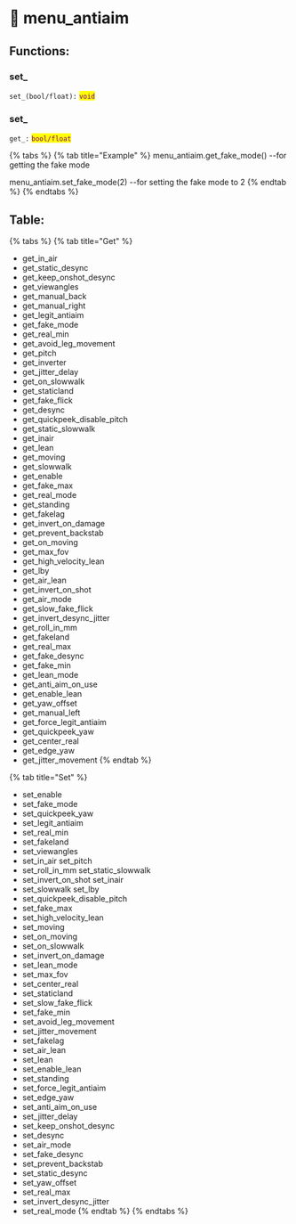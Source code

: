 # 🦿 menu\_antiaim

## Functions:

### set\_

`set_(bool/float):` <mark style="color:purple;">`void`</mark>

### set\_

`get_:` <mark style="color:purple;">`bool/float`</mark>

{% tabs %}
{% tab title="Example" %}
menu\_antiaim.get\_fake\_mode()  --for getting the fake mode&#x20;

menu\_antiaim.set\_fake\_mode(2)  --for setting the fake mode to 2
{% endtab %}
{% endtabs %}

## Table:

{% tabs %}
{% tab title="Get" %}
* get\_in\_air
* get\_static\_desync
* get\_keep\_onshot\_desync
* get\_viewangles
* get\_manual\_back
* get\_manual\_right
* get\_legit\_antiaim
* get\_fake\_mode
* get\_real\_min
* get\_avoid\_leg\_movement
* get\_pitch
* get\_inverter
* get\_jitter\_delay
* get\_on\_slowwalk
* get\_staticland
* get\_fake\_flick
* get\_desync&#x20;
* get\_quickpeek\_disable\_pitch
* get\_static\_slowwalk
* get\_inair
* get\_lean
* get\_moving&#x20;
* get\_slowwalk
* get\_enable
* get\_fake\_max
* get\_real\_mode
* get\_standing
* get\_fakelag&#x20;
* get\_invert\_on\_damage
* get\_prevent\_backstab
* get\_on\_moving
* get\_max\_fov&#x20;
* get\_high\_velocity\_lean
* get\_lby
* get\_air\_lean
* get\_invert\_on\_shot
* get\_air\_mode&#x20;
* get\_slow\_fake\_flick
* get\_invert\_desync\_jitter
* get\_roll\_in\_mm
* get\_fakeland
* get\_real\_max&#x20;
* get\_fake\_desync
* get\_fake\_min
* get\_lean\_mode
* get\_anti\_aim\_on\_use
* get\_enable\_lean&#x20;
* get\_yaw\_offset
* get\_manual\_left
* get\_force\_legit\_antiaim
* get\_quickpeek\_yaw&#x20;
* get\_center\_real
* get\_edge\_yaw
* get\_jitter\_movement
{% endtab %}

{% tab title="Set" %}
* set\_enable
* set\_fake\_mode
* set\_quickpeek\_yaw
* set\_legit\_antiaim
* set\_real\_min
* set\_fakeland
* set\_viewangles
* set\_in\_air set\_pitch
* set\_roll\_in\_mm set\_static\_slowwalk
* set\_invert\_on\_shot set\_inair
* set\_slowwalk set\_lby
* set\_quickpeek\_disable\_pitch
* set\_fake\_max
* set\_high\_velocity\_lean
* set\_moving
* set\_on\_moving
* set\_on\_slowwalk&#x20;
* set\_invert\_on\_damage
* set\_lean\_mode
* set\_max\_fov
* set\_center\_real
* set\_staticland&#x20;
* set\_slow\_fake\_flick
* set\_fake\_min
* set\_avoid\_leg\_movement
* set\_jitter\_movement&#x20;
* set\_fakelag
* set\_air\_lean
* set\_lean
* set\_enable\_lean
* set\_standing
* set\_force\_legit\_antiaim
* set\_edge\_yaw
* set\_anti\_aim\_on\_use
* set\_jitter\_delay
* set\_keep\_onshot\_desync
* set\_desync
* set\_air\_mode
* set\_fake\_desync
* set\_prevent\_backstab
* set\_static\_desync
* set\_yaw\_offset
* set\_real\_max
* set\_invert\_desync\_jitter
* set\_real\_mode
{% endtab %}
{% endtabs %}
